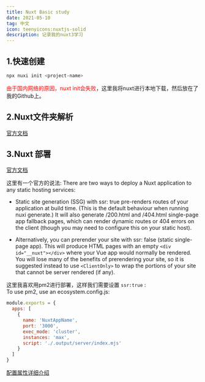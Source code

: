 ```yaml
---
title: Nuxt Basic study
date: 2021-05-10
tag: 中文
icon: teenyicons:nuxtjs-solid
description: 记录我的nuxt3学习
---
```


## 1.快速创建
```bash
npx nuxi init <project-name>
```
<span style="color:red;"> 由于国内网络的原因，nuxt init会失败</span>，这里我将nuxt进行本地下载，然后放在了我的Github上。

## 2.Nuxt文件夹解析
[官方文档](https://nuxt.com/docs/guide/directory-structure/nuxt)
## 3.Nuxt 部署
[官方文档](https://nuxt.com/docs/getting-started/deployment)  
  
这里有一个官方的说法:
There are two ways to deploy a Nuxt application to any static hosting services:  
- Static site generation (SSG) with ssr: true pre-renders routes of your application at build time. (This is the default behaviour when running nuxi generate.) It will also generate /200.html and /404.html single-page app fallback pages, which can render dynamic routes or 404 errors on the client (though you may need to configure this on your static host).

- Alternatively, you can prerender your site with ssr: false (static single-page app). This will produce HTML pages with an empty `<div id="__nuxt"></div>` where your Vue app would normally be rendered. You will lose many of the benefits of prerendering your site, so it is suggested instead to use `<ClientOnly>` to wrap the portions of your site that cannot be server rendered (if any).

这里我喜欢用pm2进行部署，这样我们需要设置 `ssr:true` :  
To use pm2, use an ecosystem.config.js:
```js
module.exports = {
  apps: [
    {
      name: 'NuxtAppName',
      port: '3000',
      exec_mode: 'cluster',
      instances: 'max',
      script: './.output/server/index.mjs'
    }
  ]
}
```  
[配置属性详细介绍](https://juejin.cn/post/6926357629375610887)
